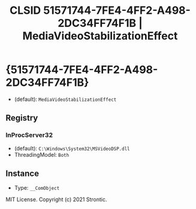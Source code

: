 ﻿---
title: "CLSID 51571744-7FE4-4FF2-A498-2DC34FF74F1B | MediaVideoStabilizationEffect"
excerpt: What is COM-Object CLSID 51571744-7FE4-4FF2-A498-2DC34FF74F1B?
---

# {51571744-7FE4-4FF2-A498-2DC34FF74F1B}

* (default): `MediaVideoStabilizationEffect`

## Registry


### InProcServer32

* (default): `C:\Windows\System32\MSVideoDSP.dll`
* ThreadingModel: `Both`

## Instance

* Type: `__ComObject`

MIT License. Copyright (c) 2021 Strontic.


